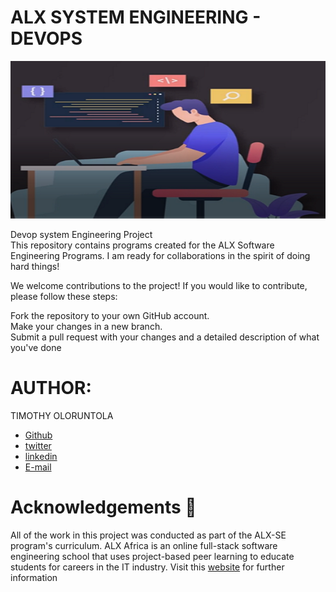 # ALX SYSTEM ENGINEERING - DEVOPS

[![system](https://github.com/Karlie-crypto/alx-system_engineering-devops/blob/master/new.png)](https://github.com/Timmygee21/alx-system_engineering-devops)


Devop system Engineering Project  
This repository contains programs created for the ALX Software Engineering Programs. I am ready for collaborations in the spirit of doing hard things!

We welcome contributions to the project! If you would like to contribute, please follow these steps:

Fork the repository to your own GitHub account.  
Make your changes in a new branch.  
Submit a pull request with your changes and a detailed description of what you've done

# AUTHOR:
TIMOTHY OLORUNTOLA
* [Github](https://github.com/Timmygee21)
* [twitter](https://twitter.com/Timmygee_Prints)
* [linkedin](https://linkedin.com/timothy-oloruntola)
* [E-mail](https://saytimmy@gmail.com//)

# Acknowledgements 🙏

All of the work in this project was conducted as part of the ALX-SE program's curriculum. ALX Africa is an online full-stack software engineering school that uses project-based peer learning to educate students for careers in the IT industry. Visit this [website](https://www.alxafrica.com/software-engineering-2022) for further information
